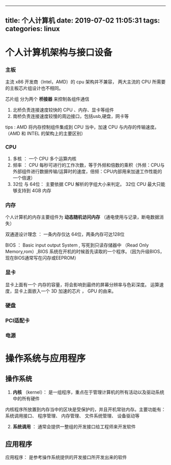 
---
title: 个人计算机
date: 2019-07-02 11:05:31
tags:
categories: linux
---

# 个人计算机架构与接口设备

### 主板
主流 x86 开发商（Intel，AMD）的 cpu 架构并不兼容， 两大主流的 CPU 所需要的主板芯片组设计也不相同。

芯片组 分为两个 **桥接器** 来控制各组件通信

1. 北桥负责连接速度较快的 CPU 、内存、显卡等组件
2. 南桥负责连接速度较慢的周边接口，包括usb,硬盘，网卡等

tips : AMD 将内存控制组件集成到 CPU 当中，加速 CPU 与内存的传输速度。（AMD 和 INTEL 的架构上的主要区别）

### CPU 
1. 多核 ： 一个 CPU 多个运算内核
2. 频率 ： CPU 每秒可进行的工作次数，等于外频和倍数的乘积（外频：CPU与外部组件进行数据传输/运算时的速度，倍频：CPU内部用来加速工作性能的一个倍速）
3. 32位 与 64位： 主要依据 CPU 解析的字组大小来判定。 32位 CPU 最大只能够支持到 4GB 内存

### 内存
个人计算机的内存主要组件为 **动态随机访问内存** （通电使用与记录，断电数据消失）

双通道设计理念 ： 一条内存仅达 64位，两条内存可达128位

BIOS ： Basic input output System , 写死到只读存储器中 （Read Only Memory,rom）,BIOS 系统在开机的时候首先读取的一个程序。（因为升级BIOS，现在BIOS通常写在闪存或EEPROM）


### 显卡
显卡上面有一个 内存的容量，将会影响到最终的屏幕分辨率与色彩深度。
运算速度，显卡上面嵌入一个 3D 加速的芯片 ， GPU 的由来。

### 硬盘
### PCI适配卡
### 电源

# 操作系统与应用程序
## 操作系统
1. **内核** （kernel）： 是一组程序，重点在于管理计算机的所有活动以及驱动系统中的所有硬件

内核程序所放置到内存当中的区块是受保护的，并且开机常驻内存。主要功能有： 系统调用接口、 程序管理、 内存管理、 文件系统管理、 设备驱动等

2. **系统调用** ： 通常会提供一整组的开发接口给工程师来开发软件
## 应用程序
应用程序： 是参考操作系统提供的开发接口所开发出来的软件
